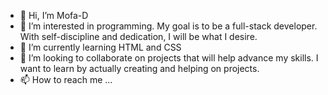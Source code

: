 - 👋 Hi, I’m Mofa-D
- 👀 I’m interested in programming. My goal is to be a full-stack developer. With self-discipline and dedication, I will be what I desire. 
- 🌱 I’m currently learning HTML and CSS
- 💞️ I’m looking to collaborate on projects that will help advance my skills. I want to learn by actually creating and helping on projects. 
- 📫 How to reach me ...

<!---
Mofa-D/Mofa-D is a ✨ special ✨ repository because its `README.md` (this file) appears on your GitHub profile.
You can click the Preview link to take a look at your changes.
--->
